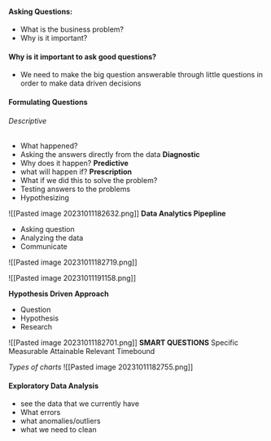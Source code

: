 #### Asking Questions:
* What is the business problem?
* Why is it important?

#### Why is it important to ask good questions?
* We need to make the big question answerable through little questions in order to make data driven decisions
#### Formulating Questions
###### Descriptive
* What happened?
* Asking the answers directly from the data
**Diagnostic**
* Why does it happen?
**Predictive**
* what will happen if?
**Prescription**
* What if we did this to solve the problem?
* Testing answers to the problems
* Hypothesizing

![[Pasted image 20231011182632.png]]
**Data Analytics Pipepline**
- Asking question
- Analyzing the data
- Communicate 

![[Pasted image 20231011182719.png]]

![[Pasted image 20231011191158.png]]

**Hypothesis Driven Approach**
* Question
* Hypothesis
* Research

![[Pasted image 20231011182701.png]]
**SMART QUESTIONS**
Specific
Measurable
Attainable
Relevant
Timebound

*Types of charts*
![[Pasted image 20231011182755.png]]
#### **Exploratory Data Analysis**
* see the data that we currently have
* What errors
* what anomalies/outliers
* what we need to clean

